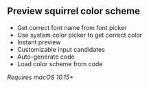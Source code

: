 ## Preview squirrel color scheme

* Get correct font name from font picker
* Use system color picker to get correct color
* Instant preview
* Customizable input candidates
* Auto-generate code
* Load color scheme from code

*Requires macOS 10.15+*
